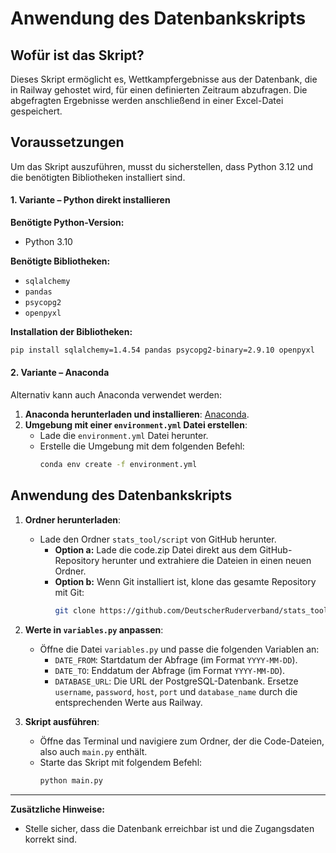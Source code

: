 # Anwendung des Datenbankskripts

## Wofür ist das Skript?

Dieses Skript ermöglicht es, Wettkampfergebnisse aus der Datenbank, die in Railway gehostet wird, für einen definierten Zeitraum abzufragen. Die abgefragten Ergebnisse werden anschließend in einer Excel-Datei gespeichert.

## Voraussetzungen
Um das Skript auszuführen, musst du sicherstellen, dass Python 3.12 und die benötigten Bibliotheken installiert sind.

#### 1. Variante – Python direkt installieren

**Benötigte Python-Version:**
- Python 3.10

**Benötigte Bibliotheken:**
- `sqlalchemy`
- `pandas`
- `psycopg2`
- `openpyxl`

**Installation der Bibliotheken:**
```bash
pip install sqlalchemy=1.4.54 pandas psycopg2-binary=2.9.10 openpyxl
```

#### 2. Variante – Anaconda

Alternativ kann auch Anaconda verwendet werden:

1. **Anaconda herunterladen und installieren**: [Anaconda](https://www.anaconda.com/products/individual).
2. **Umgebung mit einer `environment.yml` Datei erstellen**:
   - Lade die `environment.yml` Datei herunter.
   - Erstelle die Umgebung mit dem folgenden Befehl:
     ```bash
     conda env create -f environment.yml
     ```

## Anwendung des Datenbankskripts

1. **Ordner herunterladen**:
   - Lade den Ordner `stats_tool/script` von GitHub herunter.
     - **Option a:** Lade die code.zip Datei direkt aus dem GitHub-Repository herunter und extrahiere die Dateien in einen neuen Ordner.
     - **Option b:** Wenn Git installiert ist, klone das gesamte Repository mit Git:
       ```bash
       git clone https://github.com/DeutscherRuderverband/stats_tool.git
       ```

2. **Werte in `variables.py` anpassen**:
   - Öffne die Datei `variables.py` und passe die folgenden Variablen an:
     - `DATE_FROM`: Startdatum der Abfrage (im Format `YYYY-MM-DD`).
     - `DATE_TO`: Enddatum der Abfrage (im Format `YYYY-MM-DD`).
     - `DATABASE_URL`: Die URL der PostgreSQL-Datenbank. Ersetze `username`, `password`, `host`, `port` und `database_name` durch die entsprechenden Werte aus Railway.

3. **Skript ausführen**:
   - Öffne das Terminal und navigiere zum Ordner, der die Code-Dateien, also auch `main.py` enthält.
   - Starte das Skript mit folgendem Befehl:
     ```bash
     python main.py
     ```

---

**Zusätzliche Hinweise:**
- Stelle sicher, dass die Datenbank erreichbar ist und die Zugangsdaten korrekt sind.
